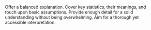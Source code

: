 Offer a balanced explanation. Cover key statistics, their meanings, and touch upon basic assumptions. Provide enough detail for a solid understanding without being overwhelming. Aim for a thorough yet accessible interpretation.

